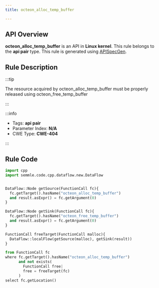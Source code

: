 ```yaml
---
title: octeon_alloc_temp_buffer

---
```



## API Overview
**octeon_alloc_temp_buffer** is an API in **Linux kernel**. This rule belongs to the **api pair** type. This rule is generated using [APISpecGen](../../tools/APISpecGen).
## Rule Description

:::tip

The resource acquired by octeon_alloc_temp_buffer must be properly released using octeon_free_temp_buffer

:::

:::info

- Tags: **api pair**
- Parameter Index: **N/A**
- CWE Type: **CWE-404**

:::

## Rule Code
```python
import cpp
import semmle.code.cpp.dataflow.new.DataFlow


DataFlow::Node getSource(FunctionCall fc){
  fc.getTarget().hasName("octeon_alloc_temp_buffer")
  and result.asExpr() = fc.getArgument(0)
}

DataFlow::Node getSink(FunctionCall fc){
  fc.getTarget().hasName("octeon_free_temp_buffer")
  and result.asExpr() = fc.getArgument(0)
}

FunctionCall freeTarget(FunctionCall malloc){
  DataFlow::localFlow(getSource(malloc), getSink(result))
}

from FunctionCall fc
where fc.getTarget().hasName("octeon_alloc_temp_buffer")
      and not exists(
        FunctionCall free| 
        free = freeTarget(fc)
      )
select fc.getLocation()

    
```
